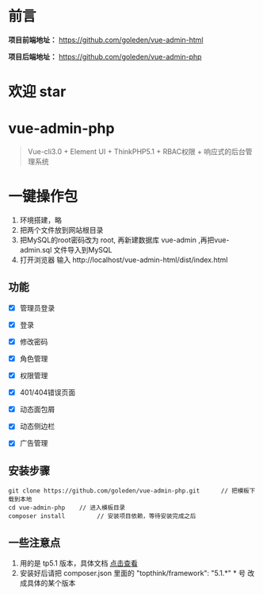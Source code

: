 # 前言

**项目前端地址：** <a href="https://github.com/goleden/vue-admin-html" target="_blank">https://github.com/goleden/vue-admin-html</a>

**项目后端地址：** <a href="https://github.com/goleden/vue-admin-php" target="_blank">https://github.com/goleden/vue-admin-php</a>

# 欢迎 star

# vue-admin-php

> Vue-cli3.0 + Element UI + ThinkPHP5.1 + RBAC权限 + 响应式的后台管理系统

# 一键操作包 

1. 环境搭建，略
2. 把两个文件放到网站根目录
3. 把MySQL的root密码改为 root, 再新建数据库 vue-admin ,再把vue-admin.sql 文件导入到MySQL
4. 打开浏览器 输入 http://localhost/vue-admin-html/dist/index.html

## 功能 ##
- [x] 管理员登录
- [x] 登录
- [x] 修改密码
- [x] 角色管理
- [x] 权限管理
- [x] 401/404错误页面
- [x] 动态面包屑
- [x] 动态侧边栏
- [x] 广告管理


## 安装步骤 ##

	git clone https://github.com/goleden/vue-admin-php.git      // 把模板下载到本地
	cd vue-admin-php    // 进入模板目录
	composer install         // 安装项目依赖，等待安装完成之后

## 一些注意点 ##
1. 用的是 tp5.1 版本，具体文档 <a href="https://www.kancloud.cn/manual/thinkphp5_1/353946">点击查看</a>
2. 安装好后请把 composer.json 里面的 "topthink/framework": "5.1.*"  * 号 改成具体的某个版本



